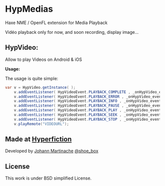 HypMedias
=========

Haxe NME / OpenFL extension for Media Playback

Vidéo playback only for now, and soon recording, display image...

HypVideo:
-----------------------------

Allow to play Videos on Android & iOS

__Usage:__

The usage is quite simple:
```java
var v = HypVideo.getInstance( );
	v.addEventListener( HypVideoEvent.PLAYBACK_COMPLETE , _onHypVideo_event );
	v.addEventListener( HypVideoEvent.PLAYBACK_ERROR , _onHypVideo_event );
	v.addEventListener( HypVideoEvent.PLAYBACK_INFO , _onHypVideo_event );
	v.addEventListener( HypVideoEvent.PLAYBACK_PAUSE , _onHypVideo_event );
	v.addEventListener( HypVideoEvent.PLAYBACK_PLAY , _onHypVideo_event );
	v.addEventListener( HypVideoEvent.PLAYBACK_SEEK , _onHypVideo_event );
	v.addEventListener( HypVideoEvent.PLAYBACK_STOP , _onHypVideo_event );
	v.playRemote("VIDEOURL");
```

Made at [Hyperfiction](http://hyperfiction.fr)
--------------------
Developed by [Johann Martinache](https://github.com/shoebox) [@shoe_box](https://twitter.com/shoe_box)

License
-------
This work is under BSD simplified License.
